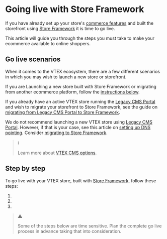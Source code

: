 # Going live with Store Framework

If you have already set up your store's [commerce features](https://help.vtex.com/tracks) and built the storefront using [Store Framework](https://developers.vtex.com/vtex-developer-docs/docs/vtex-io-documentation-what-is-vtex-store-framework) it is time to go live.

This article will guide you through the steps you must take to make your ecommerce available to online shoppers.

## Go live scenarios

When it comes to the VTEX ecosystem, there are a few different scenarios in which you may wish to launch a new store or storefront.

If you are Launching a new store built with Store Framework or migrating from another ecommerce platform, follow the [instructions below](#step-by-step).

If you already have an active VTEX store running the [Legacy CMS Portal](https://help.vtex.com/en/tracks/cms--2YcpgIljVaLVQYMzxQbc3z/1oN446gRGcR2s70RvBCAmj) and wish to migrate your storefront to Store Framework, see the guide on [migrating from Legacy CMS Portal to Store Framework](https://developers.vtex.com/vtex-developer-docs/docs/vtex-io-documentation-migrating-storefront-from-legacy-to-io).

We do not recommend launching a new VTEX store using [Legacy CMS Portal](https://help.vtex.com/en/tracks/cms--2YcpgIljVaLVQYMzxQbc3z/1oN446gRGcR2s70RvBCAmj). However, if that is your case, see this article on [setting up DNS pointing](https://help.vtex.com/en/tutorial/configuring-dns-pointing-to-vtex). Consider [migrating to Store Framework](https://developers.vtex.com/vtex-developer-docs/docs/vtex-io-documentation-migrating-storefront-from-legacy-to-io).

> ℹ️
>
> Learn more about [VTEX CMS options](https://help.vtex.com/tracks/cms--2YcpgIljVaLVQYMzxQbc3z).

## Step by step

To go live with your VTEX store, built with [Store Framework](https://developers.vtex.com/vtex-developer-docs/docs/vtex-io-documentation-what-is-vtex-store-framework), follow these steps:
1. [](#step-1---setup-workspaces)
2. [](#step-2---developing-and-testing-your-storefront)
3. [](#step-3---going-live)

> ⚠️
>
> Some of the steps below are time sensitive. Plan the complete go live process in advance taking that into consideration.

